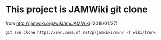 # This project is JAMWiki git clone
from http://jamwiki.org/wiki/en/JAMWiki (2018/01/27)

```
git svn clone https://svn.code.sf.net/p/jamwiki/svn/ -T wiki/trunk
```
